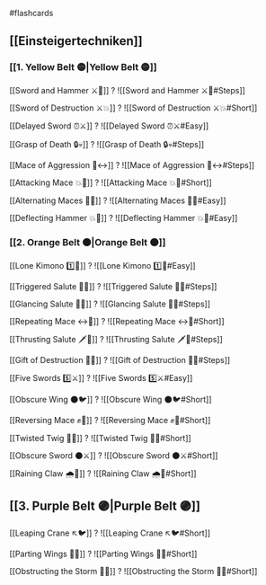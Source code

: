 #flashcards

## [[Einsteigertechniken]]

### [[1. Yellow Belt 🟡|Yellow Belt 🟡]]

[[Sword and Hammer ⚔️🔨]]
?
![[Sword and Hammer ⚔️🔨#Steps]]
<!--SR:!2024-01-30,27,210-->

[[Sword of Destruction ⚔️💥]]
?
![[Sword of Destruction ⚔️💥#Short]]
<!--SR:!2024-02-23,43,270-->

[[Delayed Sword ⏰⚔️]]
?
![[Delayed Sword ⏰⚔️#Easy]]
<!--SR:!2024-10-06,290,310-->

[[Grasp of Death 🔒💀]]
?
![[Grasp of Death 🔒💀#Steps]]
<!--SR:!2024-02-10,83,230-->



[[Mace of Aggression 🔨↔️]]
?
![[Mace of Aggression 🔨↔️#Steps]]
<!--SR:!2024-01-31,8,131-->

[[Attacking Mace 💥👊]]
?
![[Attacking Mace 💥👊#Short]]
<!--SR:!2024-02-27,66,211-->

[[Alternating Maces 🔄✊]]
?
![[Alternating Maces 🔄✊#Easy]]
<!--SR:!2024-10-31,288,308-->

[[Deflecting Hammer 💥🔨]]
?
![[Deflecting Hammer 💥🔨#Easy]]
<!--SR:!2024-01-29,79,248-->
### [[2. Orange Belt 🟠|Orange Belt 🟠]]

[[Lone Kimono 1️⃣👘]]
?
![[Lone Kimono 1️⃣👘#Easy]]
<!--SR:!2024-05-03,138,251-->

[[Triggered Salute 🔫🫡]]
?
![[Triggered Salute 🔫🫡#Steps]]
<!--SR:!2024-03-13,107,248-->

[[Glancing Salute 👀🫡]]
?
![[Glancing Salute 👀🫡#Steps]]
<!--SR:!2024-02-06,14,188-->

[[Repeating Mace ↔️👊]]
?
![[Repeating Mace ↔️👊#Short]]

[[Thrusting Salute 🗡️🫡]]
?
![[Thrusting Salute 🗡️🫡#Steps]]
<!--SR:!2024-01-25,51,208-->

[[Gift of Destruction 🎁💥]]
?
![[Gift of Destruction 🎁💥#Steps]]
<!--SR:!2024-08-18,236,308-->

[[Five Swords 5️⃣⚔️]]
?
![[Five Swords 5️⃣⚔️#Easy]]
<!--SR:!2024-05-18,161,288-->

[[Obscure Wing 🌑🐦]]
?
![[Obscure Wing 🌑🐦#Short]]
<!--SR:!2024-02-24,52,254-->

[[Reversing Mace ✊🔄]]
?
![[Reversing Mace ✊🔄#Short]]

[[Twisted Twig 🔀🌳]]
?
![[Twisted Twig 🔀🌳#Short]]
<!--SR:!2024-02-09,29,216-->

[[Obscure Sword 🌑⚔️]]
?
![[Obscure Sword 🌑⚔️#Short]]
<!--SR:!2024-01-28,4,134-->

[[Raining Claw 🌧️🐯]]
?
![[Raining Claw 🌧️🐯#Short]]
<!--SR:!2024-06-23,182,271-->

## [[3. Purple Belt 🟣|Purple Belt 🟣]]

[[Leaping Crane ↖️🐦]]
?
![[Leaping Crane ↖️🐦#Short]]
<!--SR:!2024-05-14,146,251-->

[[Parting Wings 🥳🪽]]
?
![[Parting Wings 🥳🪽#Short]]
<!--SR:!2024-01-28,17,255-->

[[Obstructing the Storm 🚧🌀]]
?
![[Obstructing the Storm 🚧🌀#Short]]
<!--SR:!2024-02-18,32,247-->